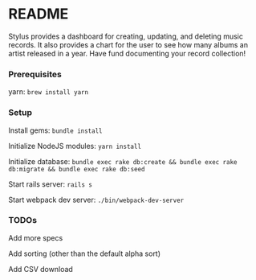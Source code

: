 # README
Stylus provides a dashboard for creating, updating, and deleting music records. It also provides a chart for the user to see how many albums an artist released in a year. Have fund documenting your record collection! 

### Prerequisites
yarn: `brew install yarn`

### Setup
Install gems: `bundle install`

Initialize NodeJS modules: `yarn install`

Initialize database: `bundle exec rake db:create && bundle exec rake db:migrate && bundle exec rake db:seed`

Start rails server: `rails s`

Start webpack dev server: `./bin/webpack-dev-server`


### TODOs
Add more specs

Add sorting (other than the default alpha sort)

Add CSV download


